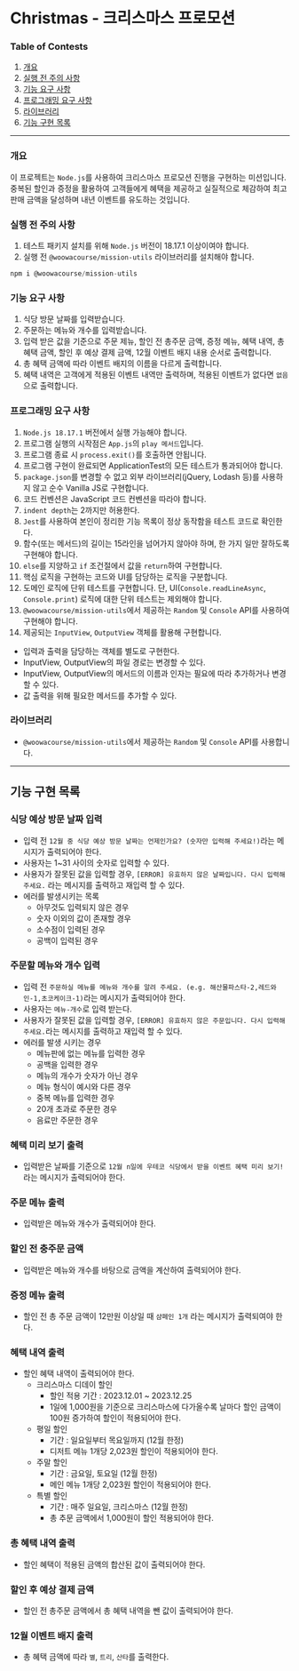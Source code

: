# Christmas - 크리스마스 프로모션

### Table of Contests

1. [개요](#개요)
2. [실행 전 주의 사항](#실행-전-주의-사항)
3. [기능 요구 사항](#기능-요구-사항)
4. [프로그래밍 요구 사항](#프로그래밍-요구-사항)
5. [라이브러리](#라이브러리)
6. [기능 구현 목록](#기능-구현-목록)

---

### 개요

이 프로젝트는 `Node.js`를 사용하여 크리스마스 프로모션 진행을 구현하는 미션입니다. 중복된 할인과 증정을 활용하여 고객들에게 혜택을 제공하고 실질적으로 체감하여 최고 판매 금액을 달성하며 내년 이벤트를 유도하는 것입니다.

### 실행 전 주의 사항

1. 테스트 패키지 설치를 위해 `Node.js` 버전이 18.17.1 이상이여야 합니다.
2. 실행 전 `@woowacourse/mission-utils` 라이브러리를 설치해야 합니다.

```jsx
npm i @woowacourse/mission-utils
```

### 기능 요구 사항

1. 식당 방문 날짜를 입력받습니다.
2. 주문하는 메뉴와 개수를 입력받습니다.
3. 입력 받은 값을 기준으로 주문 제뉴, 할인 전 총주문 금액, 증정 메뉴, 혜택 내역, 총 혜택 금액, 할인 후 예상 결제 금액, 12월 이벤트 배지 내용 순서로 출력합니다.
4. 총 혜택 금액에 따라 이벤트 배지의 이름을 다르게 출력합니다.
5. 혜택 내역은 고객에게 적용된 이벤트 내역만 출력하며, 적용된 이벤트가 없다면 `없음`으로 출력합니다.

### 프로그래밍 요구 사항

1. `Node.js 18.17.1` 버전에서 실행 가능해야 합니다.
2. 프로그램 실행의 시작점은 `App.js`의 `play 메서드`입니다.
3. 프로그램 종료 시 `process.exit()`를 호출하면 안됩니다.
4. 프로그램 구현이 완료되면 ApplicationTest의 모든 테스트가 통과되어야 합니다.
5. `package.json`를 변경할 수 없고 외부 라이브러리(jQuery, Lodash 등)를 사용하지 않고 순수 Vanilla JS로 구현합니다.
6. 코드 컨벤션은 JavaScript 코드 컨벤션을 따라야 합니다.
7. `indent depth`는 2까지만 허용한다.
8. `Jest`를 사용하여 본인이 정리한 기능 목록이 정상 동작함을 테스트 코드로 확인한다.
9. 함수(또는 메서드)의 길이는 15라인을 넘어가지 않아야 하며, 한 가지 일만 잘하도록 구현해야 합니다.
10. `else`를 지양하고 `if` 조건절에서 값을 `return`하여 구현합니다.
11. 핵심 로직을 구현하는 코드와 UI를 담당하는 로직을 구분합니다.
12. 도메인 로직에 단위 테스트를 구현합니다. 단, UI(`Console.readLineAsync`, `Console.print`) 로직에 대한 단위 테스트는 제외해야 합니다.
13. `@woowacourse/mission-utils`에서 제공하는 `Random` 및 `Console` API를 사용하여 구현해야 합니다.
14. 제공되는 `InputView`, `OutputView` 객체를 활용해 구현합니다.
  - 입력과 출력을 담당하는 객체를 별도로 구현한다.
  - InputView, OutputView의 파일 경로는 변경할 수 있다.
  - InputView, OutputView의 메서드의 이름과 인자는 필요에 따라 추가하거나 변경할 수 있다.
  - 값 출력을 위해 필요한 메서드를 추가할 수 있다.

### 라이브러리

- `@woowacourse/mission-utils`에서 제공하는 `Random` 및 `Console` API를 사용합니다.

---

## 기능 구현 목록

### 식당 예상 방문 날짜 입력

- 입력 전 `12월 중 식당 예상 방문 날짜는 언제인가요? (숫자만 입력해 주세요!)`라는 메시지가 출력되어야 한다.
- 사용자는 1~31 사이의 숫자로 입력할 수 있다.
- 사용자가 잘못된 값을 입력할 경우, `[ERROR] 유효하지 않은 날짜입니다. 다시 입력해 주세요.` 라는 메시지를 출력하고 재입력 할 수 있다.
- 에러를 발생시키는 목록
  - 아무것도 입력되지 않은 경우
  - 숫자 이외의 값이 존재할 경우
  - 소수점이 입력된 경우
  - 공백이 입력된 경우

### 주문할 메뉴와 개수 입력

- 입력 전 `주문하실 메뉴를 메뉴와 개수를 알려 주세요. (e.g. 해산물파스타-2,레드와인-1,초코케이크-1)`라는 메시지가 출력되어야 한다.
- 사용자는 `메뉴-개수`로 입력 받는다.
- 사용자가 잘못된 값을 입력할 경우, `[ERROR] 유효하지 않은 주문입니다. 다시 입력해 주세요.`라는 메시지를 출력하고 재입력 할 수 있다.
- 에러를 발생 시키는 경우
  - 메뉴판에 없는 메뉴를 입력한 경우
  - 공백을 입력한 경우
  - 메뉴의 개수가 숫자가 아닌 경우
  - 메뉴 형식이 예시와 다른 경우
  - 중복 메뉴를 입력한 경우
  - 20개 초과로 주문한 경우
  - 음료만 주문한 경우

### 혜택 미리 보기 출력

- 입력받은 날짜를 기준으로 `12월 n일에 우테코 식당에서 받을 이벤트 혜택 미리 보기!`라는 메시지가 출력되어야 한다.

### 주문 메뉴 출력

- 입력받은 메뉴와 개수가 출력되어야 한다.

### 할인 전 충주문 금액

- 입력받은 메뉴와 개수를 바탕으로 금액을 계산하여 출력되어야 한다.

### 증정 메뉴 출력

- 할인 전 총 주문 금액이 12만원 이상일 때 `샴페인 1개` 라는 메시지가 출력되여야 한다.

### 혜택 내역 출력

- 할인 혜택 내역이 출력되어야 한다.
  - 크리스마스 디데이 할인
    - 할인 적용 기간 : 2023.12.01 ~ 2023.12.25
    - 1일에 1,000원을 기준으로 크리스마스에 다가올수록 날마다 할인 금액이 100원 증가하여 할인이 적용되어야 한다.
  - 평일 할인
    - 기간 : 일요일부터 목요일까지 (12월 한정)
    - 디저트 메뉴 1개당 2,023원 할인이 적용되어야 한다.
  - 주말 할인
    - 기간 : 금요일, 토요일 (12월 한정)
    - 메인 메뉴 1개당 2,023원 할인이 적용되어야 한다.
  - 특별 할인
    - 기간 : 매주 일요일, 크리스마스 (12월 한정)
    - 총 추문 금액에서 1,000원이 할인 적용되어야 한다.

### 총 혜택 내역 출력

- 할인 혜택이 적용된 금액의 합산된 값이 출력되어야 한다.

### 할인 후 예상 결제 금액

- 할인 전 총주문 금액에서 총 혜택 내역을 뺀 값이 출력되어야 한다.

### 12월 이벤트 배지 출력

- 총 혜택 금액에 따라 `별`, `트리`, `산타`를 출력한다.